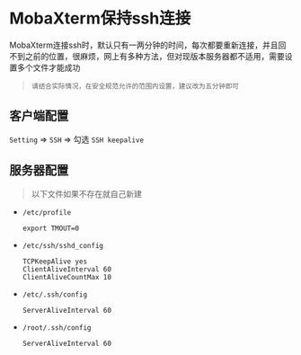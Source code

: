 # MobaXterm保持ssh连接

MobaXterm连接ssh时，默认只有一两分钟的时间，每次都要重新连接，并且回不到之前的位置，很麻烦，网上有多种方法，但对现版本服务器都不适用，需要设置多个文件才能成功

> `请结合实际情况，在安全规范允许的范围内设置，建议改为五分钟即可`

## 客户端配置

`Setting` => `SSH` => 勾选 `SSH keepalive`

## 服务器配置

> 以下文件如果不存在就自己新建

- `/etc/profile`

  ```
  export TMOUT=0
  ```

- ` /etc/ssh/sshd_config `

  ```
  TCPKeepAlive yes
  ClientAliveInterval 60
  ClientAliveCountMax 10
  ```

- `/etc/.ssh/config`

  ```
  ServerAliveInterval 60
  ```

- `/root/.ssh/config`

  ```
  ServerAliveInterval 60 
  ```

  
